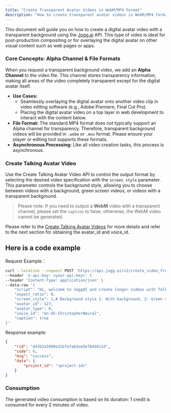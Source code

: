 ```yaml
---
title: "Create Transparent Avatar Videos in WebM/MP4 Format"
description: "How to create transparent avatar videos in WebM/MP4 format."
---
```


This document will guide you on how to create a digital avatar video with a transparent background using the [Jogg.ai](http://Jogg.ai) API. This type of video is ideal for post-production compositing or for overlaying the digital avatar on other visual content such as web pages or apps.

### **Core Concepts: Alpha Channel & File Formats**

When you request a transparent background video, we add an **Alpha Channel** to the video file. This channel stores transparency information, making all areas of the video completely transparent except for the digital avatar itself.

- **Use Cases:**
  - Seamlessly overlaying the digital avatar onto another video clip in video editing software (e.g., Adobe Premiere, Final Cut Pro).
  - Placing the digital avatar video on a top layer in web development to interact with the content below.
- **File Format:** The standard MP4 format does not typically support an Alpha channel for transparency. Therefore, transparent background videos will be provided in `.webm` or `.mov` format. Please ensure your player or editing tool supports these formats.
- **Asynchronous Processing:** Like all video creation tasks, this process is asynchronous.

### Create Talking Avatar Video

Use the Create Talking Avatar Video API to control the output format by selecting the desired video specification with the `screen_style` parameter. This parameter controls the background style, allowing you to choose between videos with a background, green screen videos, or videos with a transparent background.

> Please note: If you need to output a **WebM** video with a transparent channel, please set the `caption` to false; otherwise, the WebM video cannot be generated.

Please refer to the [Create Talking Avatar Videos](https://docs.jogg.ai/api-reference/Create-Avatar-Videos/CreateAvatarVideo) for more details and refer to the next section for obtaining the avatar_id and voice_id.

## Here is a code example

Request Example：

```bash
curl --location --request POST 'https://api.jogg.ai/v1/create_video_from_talking_avatar' \
--header 'x-api-key: <your-api-key>' \
--header 'Content-Type: application/json' \
--data-raw '{
    "script": "Hi, welcome to JoggAI and create longer videos with Talking Avatars in minutes!",
    "aspect_ratio": 0,
    "screen_style": 1,# Background style 1: With background, 2: Green screen, 3: Transparent background(Webm)
    "avatar_id": 127,
    "avatar_type": 0,
    "voice_id": "en-US-ChristopherNeural",
    "caption": true
}'
```

Response example:

```json
{
    "rid": "d43b3a5999e31b7e7a62ee5ef84d411d",
    "code": 0,
    "msg": "success",
    "data": {
        "project_id": "<project-id>"   
    }
}
```

### Consumption

The generated video consumption is based on its duration: 1 credit is consumed for every 2 minutes of video.